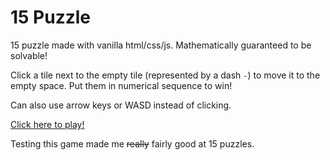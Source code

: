 # 15 Puzzle

15 puzzle made with vanilla html/css/js.
Mathematically guaranteed to be solvable!

Click a tile next to the empty tile (represented by a dash `-`) to move it to the empty space.
Put them in numerical sequence to win!

Can also use arrow keys or WASD instead of clicking.

[Click here to play!](https://ryanbuck182.github.io/15Puzzle/)

Testing this game made me ~~really~~ fairly good at 15 puzzles.
